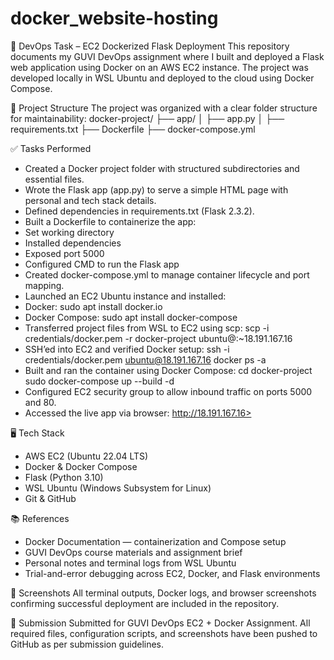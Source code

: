 # docker_website-hosting
🚀 DevOps Task – EC2 Dockerized Flask Deployment
This repository documents my GUVI DevOps assignment where I built and deployed a Flask web application using Docker on an AWS EC2 instance. The project was developed locally in WSL Ubuntu and deployed to the cloud using Docker Compose.

📁 Project Structure
The project was organized with a clear folder structure for maintainability:
docker-project/
├── app/
│   ├── app.py
│   ├── requirements.txt
├── Dockerfile
├── docker-compose.yml



✅ Tasks Performed
- Created a Docker project folder with structured subdirectories and essential files.
- Wrote the Flask app (app.py) to serve a simple HTML page with personal and tech stack details.
- Defined dependencies in requirements.txt (Flask 2.3.2).
- Built a Dockerfile to containerize the app:
- Set working directory
- Installed dependencies
- Exposed port 5000
- Configured CMD to run the Flask app
- Created docker-compose.yml to manage container lifecycle and port mapping.
- Launched an EC2 Ubuntu instance and installed:
- Docker: sudo apt install docker.io
- Docker Compose: sudo apt install docker-compose
- Transferred project files from WSL to EC2 using scp:
scp -i credentials/docker.pem -r docker-project ubuntu@<ec2-ip>:~18.191.167.16
- SSH’ed into EC2 and verified Docker setup:
ssh -i credentials/docker.pem ubuntu@18.191.167.16
docker ps -a
- Built and ran the container using Docker Compose:
cd docker-project
sudo docker-compose up --build -d
- Configured EC2 security group to allow inbound traffic on ports 5000 and 80.
- Accessed the live app via browser:
http://18.191.167.16>



🖥️ Tech Stack
- AWS EC2 (Ubuntu 22.04 LTS)
- Docker & Docker Compose
- Flask (Python 3.10)
- WSL Ubuntu (Windows Subsystem for Linux)
- Git & GitHub

📚 References
- Docker Documentation — containerization and Compose setup
- GUVI DevOps course materials and assignment brief
- Personal notes and terminal logs from WSL Ubuntu
- Trial-and-error debugging across EC2, Docker, and Flask environments

📸 Screenshots
All terminal outputs, Docker logs, and browser screenshots confirming successful deployment are included in the repository.

📎 Submission
Submitted for GUVI DevOps EC2 + Docker Assignment. All required files, configuration scripts, and screenshots have been pushed to GitHub as per submission guidelines.
